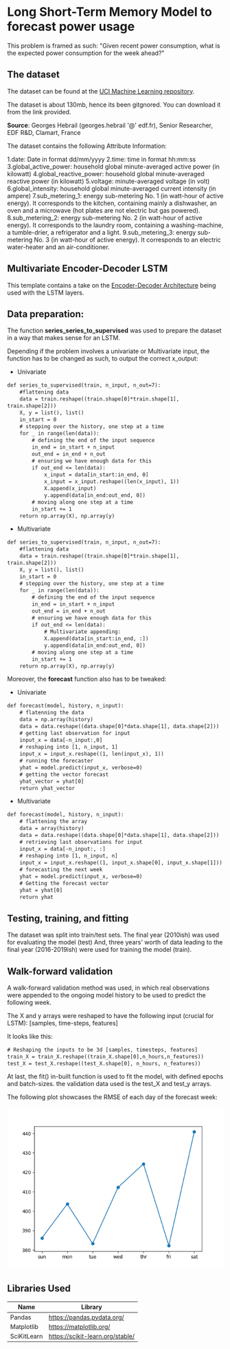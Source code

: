 #  Long Short-Term Memory Model to forecast power usage

This problem is framed as such:
"Given recent power consumption, what is the expected power consumption for the week ahead?"

## The dataset
The dataset can be found at the [UCI Machine Learning repository](https://archive.ics.uci.edu/ml/datasets/individual+household+electric+power+consumption).

The dataset is about 130mb, hence its been gitgnored. You can download it from the link provided.

**Source**: Georges Hebrail (georges.hebrail '@' edf.fr), Senior Researcher, EDF R&D, Clamart, France

The dataset contains the following Attribute Information:

1.date: Date in format dd/mm/yyyy
2.time: time in format hh:mm:ss
3.global_active_power: household global minute-averaged active power (in kilowatt)
4.global_reactive_power: household global minute-averaged reactive power (in kilowatt)
5.voltage: minute-averaged voltage (in volt)
6.global_intensity: household global minute-averaged current intensity (in ampere)
7.sub_metering_1: energy sub-metering No. 1 (in watt-hour of active energy). It corresponds to the kitchen, containing mainly a dishwasher, an oven and a microwave (hot plates are not electric but gas powered).
8.sub_metering_2: energy sub-metering No. 2 (in watt-hour of active energy). It corresponds to the laundry room, containing a washing-machine, a tumble-drier, a refrigerator and a light.
9.sub_metering_3: energy sub-metering No. 3 (in watt-hour of active energy). It corresponds to an electric water-heater and an air-conditioner.

## Multivariate Encoder-Decoder LSTM
This template contains a take on the [Encoder-Decoder Architecture](https://d2l.ai/chapter_recurrent-modern/encoder-decoder.html) being used with the LSTM layers.

## Data preparation:
The function **series_series_to_supervised** was used to prepare the dataset in a way that makes sense for an LSTM.

Depending if the problem involves a univariate or Multivariate input, the function has to be changed as such, to output the correct x_output:
- Univariate
```
def series_to_supervised(train, n_input, n_out=7):
    #flattening data
    data = train.reshape((train.shape[0]*train.shape[1], train.shape[2]))
    X, y = list(), list()
    in_start = 0
    # stepping over the history, one step at a time
    for _ in range(len(data)):
        # defining the end of the input sequence
        in_end = in_start + n_input
        out_end = in_end + n_out
        # ensuring we have enough data for this
        if out_end <= len(data):
            x_input = data[in_start:in_end, 0]
            x_input = x_input.reshape((len(x_input), 1))
            X.append(x_input)
            y.append(data[in_end:out_end, 0])
        # moving along one step at a time
        in_start += 1
    return np.array(X), np.array(y)
```
- Multivariate
```
def series_to_supervised(train, n_input, n_out=7):
    #flattening data
    data = train.reshape((train.shape[0]*train.shape[1], train.shape[2]))
    X, y = list(), list()
    in_start = 0
    # stepping over the history, one step at a time
    for _ in range(len(data)):
        # defining the end of the input sequence
        in_end = in_start + n_input
        out_end = in_end + n_out
        # ensuring we have enough data for this
        if out_end <= len(data):
            # Multivariate appending:
            X.append(data[in_start:in_end, :])
            y.append(data[in_end:out_end, 0])
        # moving along one step at a time
        in_start += 1
    return np.array(X), np.array(y)
```

Moreover, the **forecast** function also has to be tweaked:
- Univariate
```
def forecast(model, history, n_input):
    # flatenning the data
    data = np.array(history)
    data = data.reshape((data.shape[0]*data.shape[1], data.shape[2]))
    # getting last observation for input
    input_x = data[-n_input:,0]
    # reshaping into [1, n_input, 1]
    input_x = input_x.reshape((1, len(input_x), 1))
    # running the forecaster
    yhat = model.predict(input_x, verbose=0)
    # getting the vector forecast
    yhat_vector = yhat[0]
    return yhat_vector
```
- Multivariate
```
def forecast(model, history, n_input):
	# flattening the array
	data = array(history)
	data = data.reshape((data.shape[0]*data.shape[1], data.shape[2]))
	# retrieving last observations for input
	input_x = data[-n_input:, :]
	# reshaping into [1, n_input, n]
	input_x = input_x.reshape((1, input_x.shape[0], input_x.shape[1]))
	# forecasting the next week
	yhat = model.predict(input_x, verbose=0)
	# Getting the forecast vector
	yhat = yhat[0]
	return yhat
```

## Testing, training, and fitting

The dataset was split into train/test sets.
The final year (2010ish) was used for evaluating the model (test)
And, three years' worth of data leading to the final year (2016-2019ish) were used for training the model (train).

## Walk-forward validation

A walk-forward validation method was used, in which real observations were appended to the ongoing model history to be used to predict the following week.

The X and y arrays were reshaped to have the following input (crucial for LSTM):
[samples, time-steps, features]

It looks like this:
```
# Reshaping the inputs to be 3d [samples, timesteps, features]
train_X = train_X.reshape((train_X.shape[0],n_hours,n_features))
test_X = test_X.reshape((test_X.shape[0], n_hours, n_features)) 
```

At last, the fit() in-built function is used to fit the model, with defined epochs and batch-sizes.
the validation data used is the test_X and test_y arrays.

The following plot showcases the RMSE of each day of the forecast week:

![RMSE per day](./rmse-per-day.png)

## Libraries Used

| Name | Library |
| ------ | ------ |
| Pandas | https://pandas.pydata.org/ |
| Matplotlib | https://matplotlib.org/ |
| SciKitLearn | https://scikit-learn.org/stable/ |